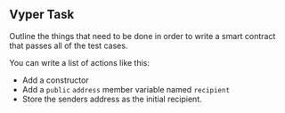 ## Vyper Task

Outline the things that need to be done in order to write a smart contract that passes all of the test cases.

You can write a list of actions like this:

- Add a constructor
- Add a `public` `address` member variable named `recipient`
- Store the senders address as the initial recipient.

